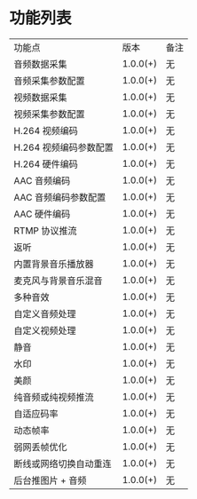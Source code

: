 # 功能列表



|                |          |    |
| -------------- | -------- | -- |
| 功能点            | 版本       | 备注 |
| 音频数据采集         | 1.0.0(+) | 无  |
| 音频采集参数配置       | 1.0.0(+) | 无  |
| 视频数据采集         | 1.0.0(+) | 无  |
| 视频采集参数配置       | 1.0.0(+) | 无  |
| H.264 视频编码     | 1.0.0(+) | 无  |
| H.264 视频编码参数配置 | 1.0.0(+) | 无  |
| H.264 硬件编码     | 1.0.0(+) | 无  |
| AAC 音频编码       | 1.0.0(+) | 无  |
| AAC 音频编码参数配置   | 1.0.0(+) | 无  |
| AAC 硬件编码       | 1.0.0(+) | 无  |
| RTMP 协议推流      | 1.0.0(+) | 无  |
| 返听             | 1.0.0(+) | 无  |
| 内置背景音乐播放器      | 1.0.0(+) | 无  |
| 麦克风与背景音乐混音     | 1.0.0(+) | 无  |
| 多种音效           | 1.0.0(+) | 无  |
| 自定义音频处理        | 1.0.0(+) | 无  |
| 自定义视频处理        | 1.0.0(+) | 无  |
| 静音             | 1.0.0(+) | 无  |
| 水印             | 1.0.0(+) | 无  |
| 美颜             | 1.0.0(+) | 无  |
| 纯音频或纯视频推流      | 1.0.0(+) | 无  |
| 自适应码率          | 1.0.0(+) | 无  |
| 动态帧率           | 1.0.0(+) | 无  |
| 弱网丢帧优化         | 1.0.0(+) | 无  |
| 断线或网络切换自动重连    | 1.0.0(+) | 无  |
| 后台推图片 + 音频     | 1.0.0(+) | 无  |
